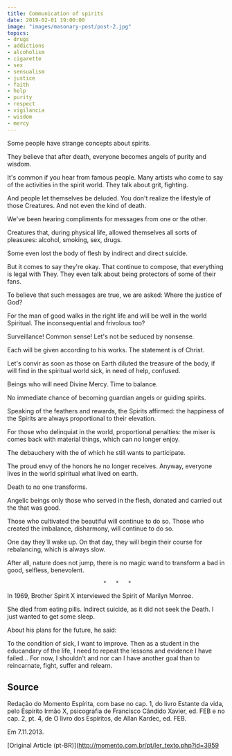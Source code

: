 ```yaml
---
title: Communication of spirits
date: 2019-02-01 19:00:00
image: "images/masonary-post/post-2.jpg"
topics: 
- drugs
- addictions
- alcoholism
- cigarette
- sex
- sensualism
- justice
- faith
- help
- purity
- respect
- vigilancia
- wisdom
- mercy
---
```


Some people have strange concepts about spirits.

They believe that after death, everyone becomes angels of purity and wisdom.

It's common if you hear from famous people. Many artists who come to say of the
activities in the spirit world. They talk about grit, fighting.

And people let themselves be deluded. You don't realize the lifestyle of those
Creatures. And not even the kind of death.

We've been hearing compliments for messages from one or the other.

Creatures that, during physical life, allowed themselves all sorts of pleasures:
alcohol, smoking, sex, drugs.

Some even lost the body of flesh by indirect and direct suicide.

But it comes to say they're okay. That continue to compose, that everything is legal with
They. They even talk about being protectors of some of their fans.

To believe that such messages are true, we are asked: Where the
justice of God?

For the man of good walks in the right life and will be well in the world
Spiritual. The inconsequential and frivolous too?

Surveillance! Common sense! Let's not be seduced by nonsense.

Each will be given according to his works. The statement is of Christ.

Let's convir as soon as those on Earth diluted the treasure of the body, if
will find in the spiritual world sick, in need of help, confused.

Beings who will need Divine Mercy. Time to balance.

No immediate chance of becoming guardian angels or guiding spirits.

Speaking of the feathers and rewards, the Spirits affirmed: the happiness of the
Spirits are always proportional to their elevation.

For those who delinquiat in the world, proportional penalties: the miser is
comes back with material things, which can no longer enjoy.

The debauchery with the of which he still wants to participate.

The proud envy of the honors he no longer receives. Anyway, everyone lives in the world
spiritual what lived on earth.

Death to no one transforms.

Angelic beings only those who served in the flesh, donated and carried out the
that was good.

Those who cultivated the beautiful will continue to do so. Those who created the
imbalance, disharmony, will continue to do so.

One day they'll wake up. On that day, they will begin their course for rebalancing, which is
always slow.

After all, nature does not jump, there is no magic wand to transform a bad
in good, selfless, benevolent.

                                   *   *   *

In 1969, Brother Spirit X interviewed the Spirit of Marilyn Monroe.

She died from eating pills. Indirect suicide, as it did not seek the
Death. I just wanted to get some sleep.

About his plans for the future, he said:

To the condition of sick, I want to improve. Then as a student in the educandary of the
life, I need to repeat the lessons and evidence I have failed... For now, I shouldn't and
nor can I have another goal than to reincarnate, fight, suffer and relearn.


## Source
Redação do Momento Espírita, com base no cap. 1,
do livro Estante da vida, pelo Espírito Irmão X, psicografia de
Francisco Cândido Xavier, ed. FEB e no cap. 2, pt. 4, de
O livro dos Espíritos, de Allan Kardec, ed. FEB.

Em 7.11.2013.


[Original Article (pt-BR)](http://momento.com.br/pt/ler_texto.php?id=3959
